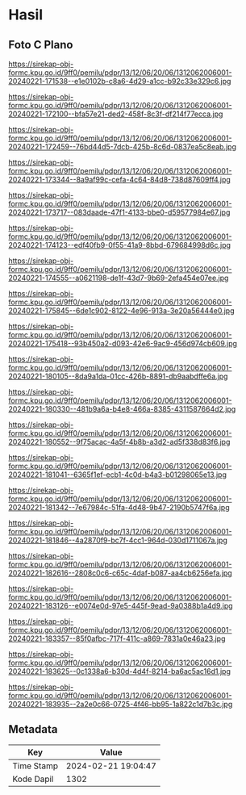 # Hasil

## Foto C Plano

https://sirekap-obj-formc.kpu.go.id/9ff0/pemilu/pdpr/13/12/06/20/06/1312062006001-20240221-171538--e1e0102b-c8a6-4d29-a1cc-b92c33e329c6.jpg

https://sirekap-obj-formc.kpu.go.id/9ff0/pemilu/pdpr/13/12/06/20/06/1312062006001-20240221-172100--bfa57e21-ded2-458f-8c3f-df214f77ecca.jpg

https://sirekap-obj-formc.kpu.go.id/9ff0/pemilu/pdpr/13/12/06/20/06/1312062006001-20240221-172459--76bd44d5-7dcb-425b-8c6d-0837ea5c8eab.jpg

https://sirekap-obj-formc.kpu.go.id/9ff0/pemilu/pdpr/13/12/06/20/06/1312062006001-20240221-173344--8a9af99c-cefa-4c64-84d8-738d87609ff4.jpg

https://sirekap-obj-formc.kpu.go.id/9ff0/pemilu/pdpr/13/12/06/20/06/1312062006001-20240221-173717--083daade-47f1-4133-bbe0-d59577984e67.jpg

https://sirekap-obj-formc.kpu.go.id/9ff0/pemilu/pdpr/13/12/06/20/06/1312062006001-20240221-174123--edf40fb9-0f55-41a9-8bbd-679684998d6c.jpg

https://sirekap-obj-formc.kpu.go.id/9ff0/pemilu/pdpr/13/12/06/20/06/1312062006001-20240221-174555--a0621198-de1f-43d7-9b69-2efa454e07ee.jpg

https://sirekap-obj-formc.kpu.go.id/9ff0/pemilu/pdpr/13/12/06/20/06/1312062006001-20240221-175845--6de1c902-8122-4e96-913a-3e20a56444e0.jpg

https://sirekap-obj-formc.kpu.go.id/9ff0/pemilu/pdpr/13/12/06/20/06/1312062006001-20240221-175418--93b450a2-d093-42e6-9ac9-456d974cb609.jpg

https://sirekap-obj-formc.kpu.go.id/9ff0/pemilu/pdpr/13/12/06/20/06/1312062006001-20240221-180105--8da9a1da-01cc-426b-8891-db9aabdffe6a.jpg

https://sirekap-obj-formc.kpu.go.id/9ff0/pemilu/pdpr/13/12/06/20/06/1312062006001-20240221-180330--481b9a6a-b4e8-466a-8385-4311587664d2.jpg

https://sirekap-obj-formc.kpu.go.id/9ff0/pemilu/pdpr/13/12/06/20/06/1312062006001-20240221-180552--9f75acac-4a5f-4b8b-a3d2-ad5f338d83f6.jpg

https://sirekap-obj-formc.kpu.go.id/9ff0/pemilu/pdpr/13/12/06/20/06/1312062006001-20240221-181041--6365f1ef-ecb1-4c0d-b4a3-b01298065e13.jpg

https://sirekap-obj-formc.kpu.go.id/9ff0/pemilu/pdpr/13/12/06/20/06/1312062006001-20240221-181342--7e67984c-51fa-4d48-9b47-2190b5747f6a.jpg

https://sirekap-obj-formc.kpu.go.id/9ff0/pemilu/pdpr/13/12/06/20/06/1312062006001-20240221-181846--4a2870f9-bc7f-4cc1-964d-030d1711067a.jpg

https://sirekap-obj-formc.kpu.go.id/9ff0/pemilu/pdpr/13/12/06/20/06/1312062006001-20240221-182616--2808c0c6-c65c-4daf-b087-aa4cb6256efa.jpg

https://sirekap-obj-formc.kpu.go.id/9ff0/pemilu/pdpr/13/12/06/20/06/1312062006001-20240221-183126--e0074e0d-97e5-445f-9ead-9a0388b1a4d9.jpg

https://sirekap-obj-formc.kpu.go.id/9ff0/pemilu/pdpr/13/12/06/20/06/1312062006001-20240221-183357--85f0afbc-717f-411c-a869-7831a0e46a23.jpg

https://sirekap-obj-formc.kpu.go.id/9ff0/pemilu/pdpr/13/12/06/20/06/1312062006001-20240221-183625--0c1338a6-b30d-4d4f-8214-ba6ac5ac16d1.jpg

https://sirekap-obj-formc.kpu.go.id/9ff0/pemilu/pdpr/13/12/06/20/06/1312062006001-20240221-183935--2a2e0c66-0725-4f46-bb95-1a822c1d7b3c.jpg


## Metadata

| Key        | Value               |
| ---------- | ------------------- |
| Time Stamp | 2024-02-21 19:04:47 |
| Kode Dapil | 1302                |



